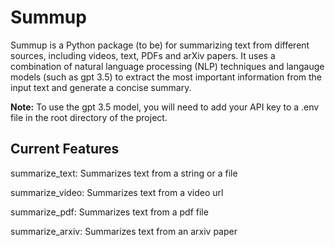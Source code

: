 # Summup

Summup is a Python package (to be) for summarizing text from different sources, including videos, text, PDFs and arXiv papers. It uses a combination of natural language processing (NLP) techniques and langauge models (such as gpt 3.5) to extract the most important information from the input text and generate a concise summary. 

**Note:** To use the gpt 3.5 model, you will need to add your API key to a .env file in the root directory of the project.

## Current Features
summarize_text: Summarizes text from a string or a file

summarize_video: Summarizes text from a video url

summarize_pdf: Summarizes text from a pdf file

summarize_arxiv: Summarizes text from an arxiv paper

